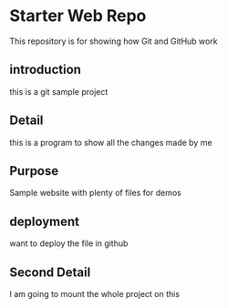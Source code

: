 # Starter Web Repo

This repository is for showing how Git and GitHub work
## introduction
this is a git sample project

## Detail
this is a program to show all the changes made by me

## Purpose

Sample website with plenty of files for demos

## deployment 

want to deploy the file in github
## Second Detail
I am going to mount the whole project on this